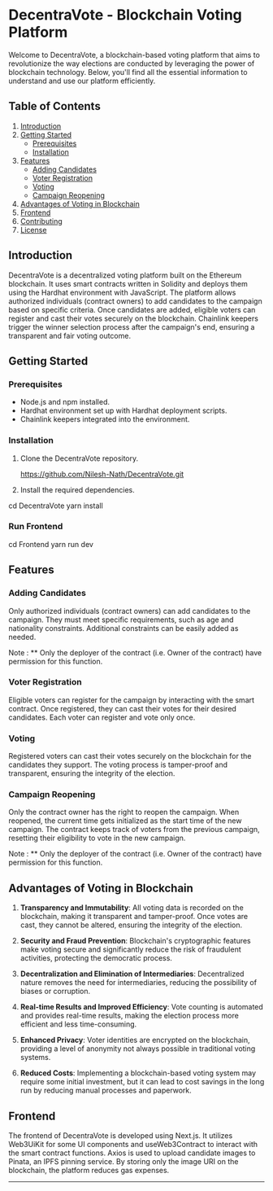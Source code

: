 # DecentraVote - Blockchain Voting Platform

Welcome to DecentraVote, a blockchain-based voting platform that aims to revolutionize the way elections are conducted by leveraging the power of blockchain technology. Below, you'll find all the essential information to understand and use our platform efficiently.

## Table of Contents

1. [Introduction](#introduction)
2. [Getting Started](#getting-started)
   - [Prerequisites](#prerequisites)
   - [Installation](#installation)
3. [Features](#features)
   - [Adding Candidates](#adding-candidates)
   - [Voter Registration](#voter-registration)
   - [Voting](#voting)
   - [Campaign Reopening](#campaign-reopening)
4. [Advantages of Voting in Blockchain](#advantages-of-voting-in-blockchain)
5. [Frontend](#frontend)
6. [Contributing](#contributing)
7. [License](#license)

## Introduction

DecentraVote is a decentralized voting platform built on the Ethereum blockchain. It uses smart contracts written in Solidity and deploys them using the Hardhat environment with JavaScript. The platform allows authorized individuals (contract owners) to add candidates to the campaign based on specific criteria. Once candidates are added, eligible voters can register and cast their votes securely on the blockchain. Chainlink keepers trigger the winner selection process after the campaign's end, ensuring a transparent and fair voting outcome.

## Getting Started

### Prerequisites

- Node.js and npm installed.
- Hardhat environment set up with Hardhat deployment scripts.
- Chainlink keepers integrated into the environment.

### Installation

1. Clone the DecentraVote repository.

   https://github.com/Nilesh-Nath/DecentraVote.git

2. Install the required dependencies.

cd DecentraVote
yarn install

### Run Frontend

cd Frontend
yarn run dev

## Features

### Adding Candidates

Only authorized individuals (contract owners) can add candidates to the campaign. They must meet specific requirements, such as age and nationality constraints. Additional constraints can be easily added as needed.

Note : \*\* Only the deployer of the contract (i.e. Owner of the contract) have permission for this function.

### Voter Registration

Eligible voters can register for the campaign by interacting with the smart contract. Once registered, they can cast their votes for their desired candidates. Each voter can register and vote only once.

### Voting

Registered voters can cast their votes securely on the blockchain for the candidates they support. The voting process is tamper-proof and transparent, ensuring the integrity of the election.

### Campaign Reopening

Only the contract owner has the right to reopen the campaign. When reopened, the current time gets initialized as the start time of the new campaign. The contract keeps track of voters from the previous campaign, resetting their eligibility to vote in the new campaign.

Note : \*\* Only the deployer of the contract (i.e. Owner of the contract) have permission for this function.

## Advantages of Voting in Blockchain

1. **Transparency and Immutability**: All voting data is recorded on the blockchain, making it transparent and tamper-proof. Once votes are cast, they cannot be altered, ensuring the integrity of the election.

2. **Security and Fraud Prevention**: Blockchain's cryptographic features make voting secure and significantly reduce the risk of fraudulent activities, protecting the democratic process.

3. **Decentralization and Elimination of Intermediaries**: Decentralized nature removes the need for intermediaries, reducing the possibility of biases or corruption.

4. **Real-time Results and Improved Efficiency**: Vote counting is automated and provides real-time results, making the election process more efficient and less time-consuming.

5. **Enhanced Privacy**: Voter identities are encrypted on the blockchain, providing a level of anonymity not always possible in traditional voting systems.

6. **Reduced Costs**: Implementing a blockchain-based voting system may require some initial investment, but it can lead to cost savings in the long run by reducing manual processes and paperwork.

## Frontend

The frontend of DecentraVote is developed using Next.js. It utilizes Web3UiKit for some UI components and useWeb3Contract to interact with the smart contract functions. Axios is used to upload candidate images to Pinata, an IPFS pinning service. By storing only the image URI on the blockchain, the platform reduces gas expenses.

---
